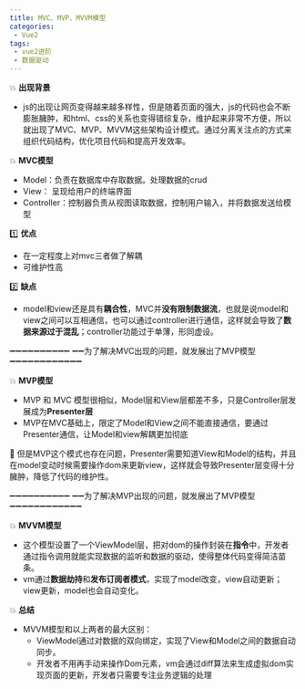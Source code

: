```yaml
---
title: MVC、MVP、MVVM模型
categories:
 - Vue2
tags:
 - vue2进阶
 - 数据驱动
---
```


:boom: **出现背景**
- js的出现让网页变得越来越多样性，但是随着页面的强大，js的代码也会不断膨胀臃肿，和html、css的关系也变得错综复杂，维护起来非常不方便，所以就出现了MVC、MVP、MVVM这些架构设计模式。通过分离关注点的方式来组织代码结构，优化项目代码和提高开发效率。

:boom: **MVC模型**

- Model：负责在数据库中存取数据。处理数据的crud
- View： 呈现给用户的终端界面
- Controller：控制器负责从视图读取数据，控制用户输入，并将数据发送给模型

:one: **优点**
- 在一定程度上对mvc三者做了解耦
- 可维护性高

:two: **缺点**
- model和view还是具有**耦合性**，MVC并**没有限制数据流**，也就是说model和view之间可以互相通信，也可以通过controller进行通信，这样就会导致了**数据来源过于混乱**；controller功能过于单薄，形同虚设。



:heavy_minus_sign::heavy_minus_sign::heavy_minus_sign::heavy_minus_sign::heavy_minus_sign::heavy_minus_sign::heavy_minus_sign::heavy_minus_sign::heavy_minus_sign::heavy_minus_sign: :heavy_minus_sign::heavy_minus_sign:为了解决MVC出现的问题，就发展出了MVP模型 :heavy_minus_sign::heavy_minus_sign::heavy_minus_sign::heavy_minus_sign::heavy_minus_sign::heavy_minus_sign::heavy_minus_sign::heavy_minus_sign::heavy_minus_sign::heavy_minus_sign::heavy_minus_sign::heavy_minus_sign:



:boom: **MVP模型**
- MVP 和 MVC 模型很相似，Model层和View层都差不多，只是Controller层发展成为**Presenter层**
- MVP在MVC基础上，限定了Model和View之间不能直接通信，要通过Presenter通信，让Model和view解耦更加彻底

:red_circle: 但是MVP这个模式也存在问题，Presenter需要知道View和Model的结构，并且在model变动时候需要操作dom来更新view，这样就会导致Presenter层变得十分臃肿，降低了代码的维护性。




:heavy_minus_sign::heavy_minus_sign::heavy_minus_sign::heavy_minus_sign::heavy_minus_sign::heavy_minus_sign::heavy_minus_sign::heavy_minus_sign::heavy_minus_sign::heavy_minus_sign: :heavy_minus_sign::heavy_minus_sign:为了解决MVP出现的问题，就发展出了MVP模型 :heavy_minus_sign::heavy_minus_sign::heavy_minus_sign::heavy_minus_sign::heavy_minus_sign::heavy_minus_sign::heavy_minus_sign::heavy_minus_sign::heavy_minus_sign::heavy_minus_sign::heavy_minus_sign::heavy_minus_sign:



:boom: **MVVM模型**

- 这个模型设置了一个ViewModel层，把对dom的操作封装在**指令**中，开发者通过指令调用就能实现数据的监听和数据的驱动，使得整体代码变得简洁苗条。
- vm通过**数据劫持**和**发布订阅者模式**，实现了model改变，view自动更新；view更新，model也会自动变化。

:boom: **总结**

- MVVM模型和以上两者的最大区别：
    - ViewModel通过对数据的双向绑定，实现了View和Model之间的数据自动同步。
    - 开发者不用再手动来操作Dom元素，vm会通过diff算法来生成虚拟dom实现页面的更新，开发者只需要专注业务逻辑的处理